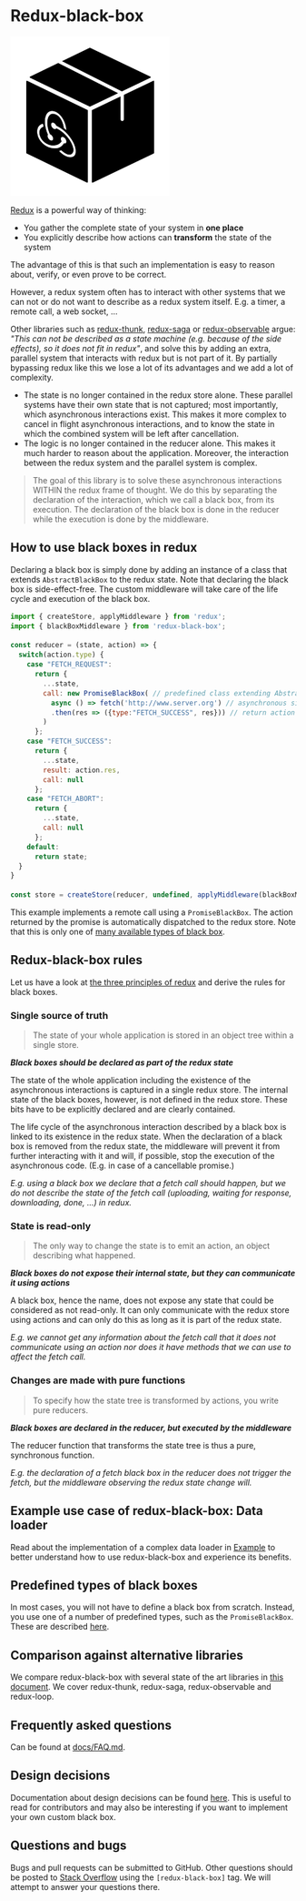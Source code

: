 # Redux-black-box
<img width="280px" src="./docs/src/logo-black-box-redux.svg?sanitize=true" alt="logo">

[Redux](https://redux.js.org/) is a powerful way of thinking:

* You gather the complete state of your system in **one place**
* You explicitly describe how actions can **transform** the state of the system

The advantage of this is that such an implementation is easy to reason about, verify, or even prove to be correct.

However, a redux system often has to interact with other systems that we can not or do not want to describe as a redux system itself. 
E.g. a timer, a remote call, a web socket, ...

Other libraries such as [redux-thunk](https://github.com/reduxjs/redux-thunk), [redux-saga](https://github.com/redux-saga/redux-saga) or [redux-observable](https://github.com/redux-observable/redux-observable) argue: 
_"This can not be described as a state machine (e.g. because of the side effects), so it does not fit in redux"_, and solve this by adding an extra, parallel system that interacts with redux but is not part of it.
By partially bypassing redux like this we lose a lot of its advantages and we add a lot of complexity.

* The state is no longer contained in the redux store alone. 
These parallel systems have their own state that is not captured; most importantly, which asynchronous interactions exist.
This makes it more complex to cancel in flight asynchronous interactions, and to know the state in which the combined system will be left after cancellation.
* The logic is no longer contained in the reducer alone. 
This makes it much harder to reason about the application.
Moreover, the interaction between the redux system and the parallel system is complex.

> The goal of this library is to solve these asynchronous interactions WITHIN the redux frame of thought.
> We do this by separating the declaration of the interaction, which we call a black box, from its execution.
> The declaration of the black box is done in the reducer while the execution is done by the middleware.


## How to use black boxes in redux
Declaring a black box is simply done by adding an instance of a class that extends `AbstractBlackBox` to the redux state.
Note that declaring the black box is side-effect-free.
The custom middleware will take care of the life cycle and execution of the black box.

```javascript
import { createStore, applyMiddleware } from 'redux';
import { blackBoxMiddleware } from 'redux-black-box';

const reducer = (state, action) => {
  switch(action.type) {
    case "FETCH_REQUEST":
      return {
        ...state,
        call: new PromiseBlackBox( // predefined class extending AbstractBlackBox
          async () => fetch('http://www.server.org') // asynchronous side effect
          .then(res => ({type:"FETCH_SUCCESS", res})) // return action with results
        )
      };
    case "FETCH_SUCCESS":
      return {
        ...state,
        result: action.res,
        call: null
      };
    case "FETCH_ABORT":
      return {
        ...state,
        call: null
      };
    default:
      return state;
  }
}

const store = createStore(reducer, undefined, applyMiddleware(blackBoxMiddleware));
```

This example implements a remote call using a `PromiseBlackBox`. The action returned by the promise is automatically dispatched to the redux store.
 Note that this is only one of [many available types of black box](docs/BlackBoxes.md).


## Redux-black-box rules
Let us have a look at [the three principles of redux](https://redux.js.org/introduction/threeprinciples) and derive the rules for black boxes.

### Single source of truth
> The state of your whole application is stored in an object tree within a single store.

 ***Black boxes should be declared as part of the redux state***

The state of the whole application including the existence of the asynchronous interactions is captured in a single redux store.
The internal state of the black boxes, however, is not defined in the redux store. These bits have to be explicitly declared and are clearly contained.

The life cycle of the asynchronous interaction described by a black box is linked to its existence in the redux state.
When the declaration of a black box is removed from the redux state, the middleware will prevent it from further interacting with it and will, if possible, stop the execution of the asynchronous code. (E.g. in case of a cancellable promise.)

*E.g. using a black box we declare that a fetch call should happen, but we do not describe the state of the fetch call (uploading, waiting for response, downloading, done, ...) in redux.*

### State is read-only
>The only way to change the state is to emit an action, an object describing what happened.

***Black boxes do not expose their internal state, but they can communicate it using actions***

A black box, hence the name, does not expose any state that could be considered as not read-only.
It can only communicate with the redux store using actions and can only do this as long as it is part of the redux state.

*E.g. we cannot get any information about the fetch call that it does not communicate using an action nor does it have methods that we can use to affect the fetch call.*

### Changes are made with pure functions
>To specify how the state tree is transformed by actions, you write pure reducers.

***Black boxes are declared in the reducer, but executed by the middleware***

The reducer function that transforms the state tree is thus a pure, synchronous function. 

*E.g. the declaration of a fetch black box in the reducer does not trigger the fetch, but the middleware observing the redux state change will.*



## Example use case of redux-black-box: Data loader
Read about the implementation of a complex data loader in [Example](docs/Example.md) to better understand how to use redux-black-box and experience its benefits.


## Predefined types of black boxes
In most cases, you will not have to define a black box from scratch. 
Instead, you use one of a number of predefined types, such as the `PromiseBlackBox`.
These are described [here](docs/BlackBoxes.md).


## Comparison against alternative libraries
We compare redux-black-box with several state of the art libraries in [this document](docs/State-of-the-art-comparison.md).
We cover redux-thunk, redux-saga, redux-observable and redux-loop.


## Frequently asked questions
Can be found at [docs/FAQ.md](docs/FAQ.md).


## Design decisions
Documentation about design decisions  can be found [here](docs/Design-decisions.md). This is useful to read for contributors and may also be interesting if you want to implement your own custom black box.


## Questions and bugs
Bugs and pull requests can be submitted to GitHub.
Other questions should be posted to [Stack Overflow](https://stackoverflow.com/questions/tagged/redux-black-box) using the `[redux-black-box]` tag. 
We will attempt to answer your questions there.
